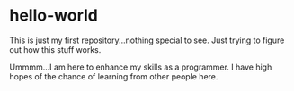 # hello-world
This is just my first repository...nothing special to see.
Just trying to figure out how this stuff works.

Ummmm...I am here to enhance my skills as a programmer. I have high hopes of the chance of learning from other people here.
